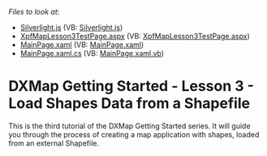 <!-- default file list -->
*Files to look at*:

* [Silverlight.js](./CS/XpfMapLesson3.Web/Silverlight.js) (VB: [Silverlight.js](./VB/XpfMapLesson3.Web/Silverlight.js))
* [XpfMapLesson3TestPage.aspx](./CS/XpfMapLesson3.Web/XpfMapLesson3TestPage.aspx) (VB: [XpfMapLesson3TestPage.aspx](./VB/XpfMapLesson3.Web/XpfMapLesson3TestPage.aspx))
* [MainPage.xaml](./CS/XpfMapLesson3/MainPage.xaml) (VB: [MainPage.xaml](./VB/XpfMapLesson3/MainPage.xaml))
* [MainPage.xaml.cs](./CS/XpfMapLesson3/MainPage.xaml.cs) (VB: [MainPage.xaml.vb](./VB/XpfMapLesson3/MainPage.xaml.vb))
<!-- default file list end -->
# DXMap Getting Started - Lesson 3 - Load Shapes Data from a Shapefile


<p>This is the third tutorial of the DXMap Getting Started series. It will guide you through the process of creating a map application with shapes, loaded from an external Shapefile.</p><br />


<br/>


